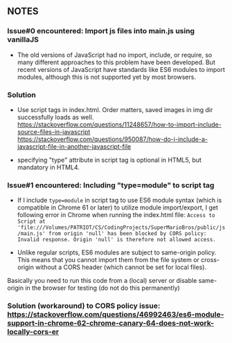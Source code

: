 ## NOTES
### Issue#0 encountered: Import js files into main.js using vanillaJS
- The old versions of JavaScript had no import, include, or require, so many different approaches to this problem have been developed. But recent versions of JavaScript have standards like ES6 modules to import modules, although this is not supported yet by most browsers.

### Solution
- Use script tags in index.html. Order matters, saved images in img dir successfully loads as well.
https://stackoverflow.com/questions/11248657/how-to-import-include-source-files-in-javascript
https://stackoverflow.com/questions/950087/how-do-i-include-a-javascript-file-in-another-javascript-file

- specifying "type" attribute in script tag is optional in HTML5, but mandatory in HTML4.

### Issue#1 encountered: Including "type=module" to script tag
-  If I include `type=module` in script tag to use ES6 module syntax (which is compatible in Chrome 61 or later) to utilize module import/export, I get following error in Chrome when running the index.html file:
`Access to Script at 'file:///Volumes/PATRIOT/CS/CodingProjects/SuperMarioBros/public/js/main.js' from origin 'null' has been blocked by CORS policy: Invalid response. Origin 'null' is therefore not allowed access.`

- Unlike regular scripts, ES6 modules are subject to same-origin policy. This means that you cannot import them from the file system or cross-origin without a CORS header (which cannot be set for local files).

Basically you need to run this code from a (local) server or disable same-origin in the browser for testing (do not do this permanently)

### Solution (workaround) to CORS policy issue: https://stackoverflow.com/questions/46992463/es6-module-support-in-chrome-62-chrome-canary-64-does-not-work-locally-cors-er
